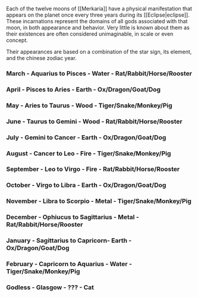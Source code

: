 Each of the twelve moons of [[Merkaria]] have a physical manifestation that appears on the planet once every three years during its [[Eclipse|eclipse]]. These incarnations represent the domains of all gods associated with that moon, in both appearance and behavior. Very little is known about them as their existences are often considered unimaginable, in scale or even concept.

Their appearances are based on a combination of the star sign, its element, and the chinese zodiac year.


### March -  Aquarius to Pisces - Water - Rat/Rabbit/Horse/Rooster

### April - Pisces to Aries - Earth - Ox/Dragon/Goat/Dog

### May - Aries to Taurus - Wood - Tiger/Snake/Monkey/Pig

### June -  Taurus to Gemini - Wood - Rat/Rabbit/Horse/Rooster

### July - Gemini to Cancer  - Earth - Ox/Dragon/Goat/Dog

### August - Cancer to Leo - Fire - Tiger/Snake/Monkey/Pig

### September -   Leo to Virgo - Fire -  Rat/Rabbit/Horse/Rooster

### October - Virgo to Libra - Earth - Ox/Dragon/Goat/Dog

### November - Libra to Scorpio - Metal - Tiger/Snake/Monkey/Pig

### December -   Ophiucus to Sagittarius - Metal -  Rat/Rabbit/Horse/Rooster

### January - Sagittarius to Capricorn- Earth -Ox/Dragon/Goat/Dog

### February -  Capricorn to Aquarius - Water - Tiger/Snake/Monkey/Pig

### Godless - Glasgow - ??? - Cat



